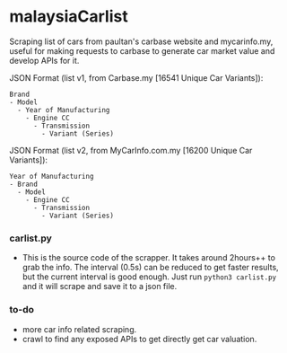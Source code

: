 # malaysiaCarlist
Scraping list of cars from paultan's carbase website and mycarinfo.my, useful for making requests to carbase to generate car market value and develop APIs for it.

JSON Format (list v1, from Carbase.my [16541 Unique Car Variants]):
```
Brand
- Model
  - Year of Manufacturing
    - Engine CC
      - Transmission
        - Variant (Series)
 ```

JSON Format (list v2, from MyCarInfo.com.my [16200 Unique Car Variants]):
```
Year of Manufacturing
- Brand
  - Model
    - Engine CC
      - Transmission
        - Variant (Series)
 ```

### carlist.py
- This is the source code of the scrapper. It takes around 2hours++ to grab the info. The interval (0.5s) can be reduced to get faster results, but the current interval is good enough.
Just run ``python3 carlist.py`` and it will scrape and save it to a json file.

### to-do
- more car info related scraping.
- crawl to find any exposed APIs to get directly get car valuation.
